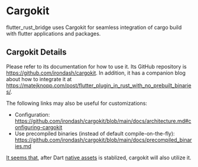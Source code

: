 # Cargokit

flutter_rust_bridge uses Cargokit for seamless integration of cargo build
with flutter applications and packages.

## Cargokit Details

Please refer to its documentation for how to use it.
Its GitHub repository is https://github.com/irondash/cargokit.
In addition, it has a companion blog about how to integrate it at https://matejknopp.com/post/flutter_plugin_in_rust_with_no_prebuilt_binaries/.

The following links may also be useful for customizations:

* Configuration: https://github.com/irondash/cargokit/blob/main/docs/architecture.md#configuring-cargokit
* Use precompiled binaries (instead of default compile-on-the-fly): https://github.com/irondash/cargokit/blob/main/docs/precompiled_binaries.md

[It seems that](https://github.com/irondash/cargokit/issues/39#issuecomment-1831584430),
after Dart [native assets](native-assets) is stablized,
cargokit will also utilize it.